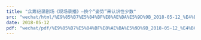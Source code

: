 ```yaml
---
title: "众筹纪录剧场《现场录播》—换个“姿势”来认识性少数"
src: "wechat/html/%E9%85%B7%E5%84%BF%E8%AE%BA%E5%9D%9B_2018-05-12_%E4%BC%97%E7%AD%B9%E7%BA%AA%E5%BD%95%E5%89%A7%E5%9C%BA%E3%80%8A%E7%8E%B0%E5%9C%BA%E5%BD%95%E6%92%AD%E3%80%8B%E2%80%94%E6%8D%A2%E4%B8%AA%E2%80%9C%E5%A7%BF%E5%8A%BF%E2%80%9D%E6%9D%A5%E8%AE%A4%E8%AF%86%E6%80%A7%E5%B0%91%E6%95%B0.html"
date: 2018-05-12
pdf: "wechat/pdf/%E9%85%B7%E5%84%BF%E8%AE%BA%E5%9D%9B_2018-05-12_%E4%BC%97%E7%AD%B9%E7%BA%AA%E5%BD%95%E5%89%A7%E5%9C%BA%E3%80%8A%E7%8E%B0%E5%9C%BA%E5%BD%95%E6%92%AD%E3%80%8B%E2%80%94%E6%8D%A2%E4%B8%AA%E2%80%9C%E5%A7%BF%E5%8A%BF%E2%80%9D%E6%9D%A5%E8%AE%A4%E8%AF%86%E6%80%A7%E5%B0%91%E6%95%B0.pdf"
---
```

